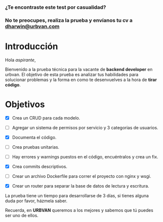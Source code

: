 ### ¿Te encontraste este test por casualidad?
### No te preocupes, realiza la prueba y envíanos tu cv a dharwin@urbvan.com

# Introducción
Hola *aspirante*,

Bienvenido a la prueba técnica para la vacante de **backend developer** en urbvan. El objetivo de esta prueba es analizar tus habilidades para solucionar problemas y la forma en como te desenvuelves a la hora de **tirar código**.

# Objetivos
-[x] Crea un CRUD para cada modelo.
-[ ] Agregar un sistema de permisos por servicio y 3 categorias de usuarios.
-[x] Documenta el código.
-[ ] Crea pruebas unitarias.
-[ ] Hay errores y warnings puestos en el código, encuéntralos y crea un fix.
-[x] Crea commits descriptivos.
-[ ] Crear un archivo Dockerfile para correr el proyecto con nginx y wsgi.
-[X] Crear un router para separar la base de datos de lectura y escritura. 


La prueba tiene un tiempo para desarrollarse de 3 días, si tienes alguna duda por favor, házmela saber.


Recuerda, en **URBVAN** queremos a los mejores y sabemos que tú puedes ser uno de ellos.

